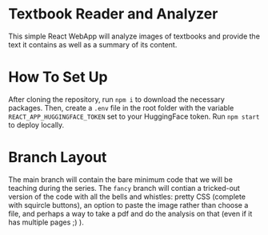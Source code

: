 # Textbook Reader and Analyzer
This simple React WebApp will analyze images of textbooks and provide the text it contains as well as a summary of its content.
# How To Set Up
After cloning the repository, run `npm i` to download the necessary packages. Then, create a `.env` file in the root folder with the variable `REACT_APP_HUGGINGFACE_TOKEN` set to your HuggingFace token. Run `npm start` to deploy locally.

# Branch Layout
The main branch will contain the bare minimum code that we will be teaching during the series. The `fancy` branch will contian a tricked-out version of the code with all the bells and whistles: pretty CSS (complete with squircle buttons), an option to paste the image rather than choose a file, and perhaps a way to take a pdf and do the analysis on that (even if it has multiple pages ;) ). 